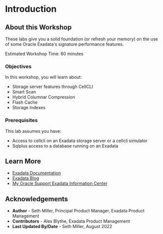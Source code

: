 # Introduction

## About this Workshop

These labs give you a solid foundation (or refresh your memory) on the use of some Oracle Exadata's signature performance features.

Estimated Workshop Time: 60 minutes

### Objectives

In this workshop, you will learn about:
* Storage server features through CellCLI
* Smart Scan
* Hybrid Columnar Compression
* Flash Cache
* Storage Indexes

### Prerequisites

This lab assumes you have:
* Access to cellcli on an Exadata storage server or a cellcli simulator
* Sqlplus access to a database running on an Exadata

## Learn More

* [Exadata Documentation](https://docs.oracle.com/en/engineered-systems/exadata-database-machine)
* [Exadata Blog](https://blogs.oracle.com/exadata)
* [My Oracle Support Exadata Information Center](https://support.oracle.com/epmos/faces/DocumentDisplay?id=1306791.2)

## Acknowledgements
* **Author** - Seth Miller, Principal Product Manager, Exadata Product Management
* **Contributors** - Alex Blythe, Exadata Product Management
* **Last Updated By/Date** - Seth Miller, August 2022